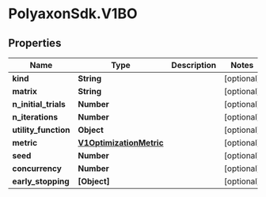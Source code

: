 # PolyaxonSdk.V1BO

## Properties
Name | Type | Description | Notes
------------ | ------------- | ------------- | -------------
**kind** | **String** |  | [optional] 
**matrix** | **String** |  | [optional] 
**n_initial_trials** | **Number** |  | [optional] 
**n_iterations** | **Number** |  | [optional] 
**utility_function** | **Object** |  | [optional] 
**metric** | [**V1OptimizationMetric**](V1OptimizationMetric.md) |  | [optional] 
**seed** | **Number** |  | [optional] 
**concurrency** | **Number** |  | [optional] 
**early_stopping** | **[Object]** |  | [optional] 


